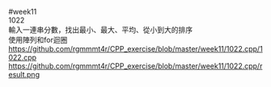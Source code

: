 #week11  
1022   
輸入一連串分數，找出最小、最大、平均、從小到大的排序   
使用陣列和for迴圈   
https://github.com/rgmmmt4r/CPP_exercise/blob/master/week11/1022.cpp/1022.cpp  
https://github.com/rgmmmt4r/CPP_exercise/blob/master/week11/1022.cpp/result.png  
